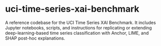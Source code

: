 # uci-time-series-xai-benchmark
A reference codebase for the UCI Time Series XAI Benchmark. It includes Jupyter notebooks, scripts, and instructions for replicating or extending deep-learning-based time series classification with Anchor, LIME, and SHAP post-hoc explanations.
